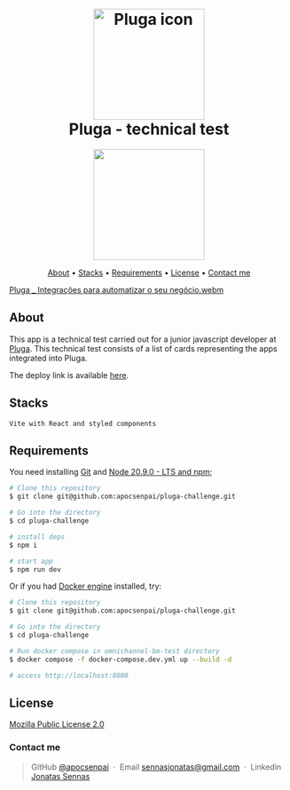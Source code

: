 <h1 align="center">
  <br>
  <a href="http://ec2-54-235-54-51.compute-1.amazonaws.com/"><img src="https://yt3.googleusercontent.com/F2CQ9LI4alpzI8_WzmqUwigbL24iW7mCOyKvCp8ZK1KQmdFxPk0nDe7GhGiKQfMn6MTI5yBMMfY=s900-c-k-c0x00ffffff-no-rj" alt="Pluga icon" width="200"/></a>
  <br>
    Pluga - technical test
  <br>
</h1>

<p align="center">
  <a href="https://skillicons.dev">
    <img src="https://skillicons.dev/icons?i=react,vite,styledcomponents" width="200"/>
  </a>
</p>

<p align="center">
  <a href="#about">About</a> •
  <a href="#stacks">Stacks</a> •
  <a href="#requirements">Requirements</a> •
  <a href="#license">License</a> •
  <a href="#contact-me">Contact me</a>
</p>

[Pluga \_ Integrações para automatizar o seu negócio.webm](https://github.com/apocsenpai/pluga-challenge/assets/87510640/504ca4c8-2688-431e-a06f-42c14a564fdb)

## About

This app is a technical test carried out for a junior javascript developer at [Pluga](https://pluga.co/). This technical test consists of a list of cards representing the apps integrated into Pluga.

The deploy link is available [here](http://ec2-54-235-54-51.compute-1.amazonaws.com/).

## Stacks

    Vite with React and styled components

## Requirements

You need installing [Git](https://git-scm.com) and [Node 20.9.0 - LTS and npm](https://nodejs.org/en);

```bash
# Clone this repository
$ git clone git@github.com:apocsenpai/pluga-challenge.git

# Go into the directory
$ cd pluga-challenge

# install deps
$ npm i

# start app
$ npm run dev
```

Or if you had [Docker engine](https://docs.docker.com/engine/install/) installed, try:

```bash
# Clone this repository
$ git clone git@github.com:apocsenpai/pluga-challenge.git

# Go into the directory
$ cd pluga-challenge

# Run docker compose in omnichannel-bm-test directory
$ docker compose -f docker-compose.dev.yml up --build -d

# access http://localhost:8080
```

## License

[Mozilla Public License 2.0](https://github.com/apocsenpai/pluga-challenge/blob/main/LICENSE)

### Contact me

> GitHub [@apocsenpai](https://github.com/apocsenpai) &nbsp;&middot;&nbsp;
> Email [sennasjonatas@gmail.com](mailto:sennasjonatas@gmail.com) &nbsp;&middot;&nbsp;
> Linkedin [Jonatas Sennas](https://www.linkedin.com/in/jonatassennas/)
